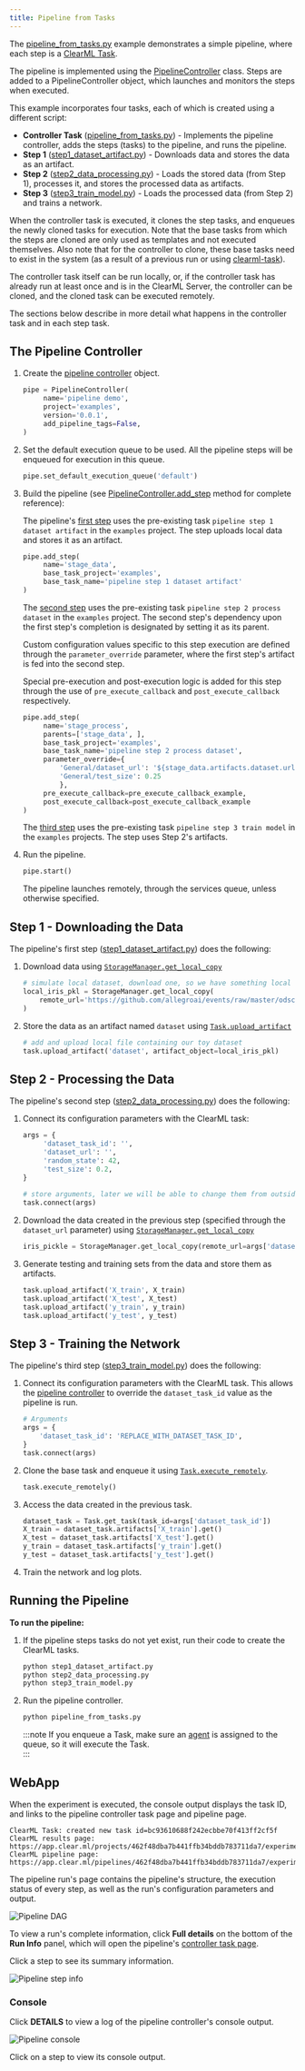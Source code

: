 ```yaml
---
title: Pipeline from Tasks
---
```


The [pipeline_from_tasks.py](https://github.com/allegroai/clearml/blob/master/examples/pipeline/pipeline_from_tasks.py) 
example demonstrates a simple pipeline, where each step is a [ClearML Task](../../fundamentals/task.md). 

The pipeline is implemented using the [PipelineController](../../references/sdk/automation_controller_pipelinecontroller.md) 
class. Steps are added to a PipelineController object, which launches and monitors the steps when executed.
 
This example incorporates four tasks, each of which is created using a different script:
* **Controller Task** ([pipeline_from_tasks.py](https://github.com/allegroai/clearml/blob/master/examples/pipeline/pipeline_from_tasks.py)) - 
  Implements the pipeline controller, adds the steps (tasks) to the pipeline, and runs the pipeline.
* **Step 1** ([step1_dataset_artifact.py](https://github.com/allegroai/clearml/blob/master/examples/pipeline/step1_dataset_artifact.py)) - 
  Downloads data and stores the data as an artifact.
* **Step 2** ([step2_data_processing.py](https://github.com/allegroai/clearml/blob/master/examples/pipeline/step2_data_processing.py)) - 
  Loads the stored data (from Step 1), processes it, and stores the processed data as artifacts.
* **Step 3** ([step3_train_model.py](https://github.com/allegroai/clearml/blob/master/examples/pipeline/step3_train_model.py)) - 
  Loads the processed data (from Step 2) and trains a network.

When the controller task is executed, it clones the step tasks, and enqueues the newly cloned tasks for execution. Note 
that the base tasks from which the steps are cloned are only used as templates and not executed themselves. Also note 
that for the controller to clone, these base tasks need to exist in the system (as a result of a previous run or using 
[clearml-task](../../apps/clearml_task.md)).

The controller task itself can be run locally, or, if the controller task has already run at least once and is in the 
ClearML Server, the controller can be cloned, and the cloned task can be executed remotely.

The sections below describe in more detail what happens in the controller task and in each step task.

## The Pipeline Controller

1. Create the [pipeline controller](../../references/sdk/automation_controller_pipelinecontroller.md) object.

   ```python
   pipe = PipelineController(
        name='pipeline demo',
        project='examples',
        version='0.0.1',
        add_pipeline_tags=False,
   )
   ```

1. Set the default execution queue to be used. All the pipeline steps will be enqueued for execution in this queue.

   ```python
   pipe.set_default_execution_queue('default')
   ```
   
1. Build the pipeline (see [PipelineController.add_step](../../references/sdk/automation_controller_pipelinecontroller.md#add_step) 
   method for complete reference):

   The pipeline's [first step](#step-1---downloading-the-datae) uses the pre-existing task 
   `pipeline step 1 dataset artifact` in the `examples` project. The step uploads local data and stores it as an artifact.

   ```python
   pipe.add_step(
        name='stage_data', 
        base_task_project='examples', 
        base_task_name='pipeline step 1 dataset artifact'
   )
   ```
   
   The [second step](#step-2---processing-the-data) uses the pre-existing task `pipeline step 2 process dataset` in 
   the `examples` project. The second step's dependency upon the first step's completion is designated by setting it as 
   its parent. 

   Custom configuration values specific to this step execution are defined through the `parameter_override` parameter, 
   where the first step's artifact is fed into the second step.

   Special pre-execution and post-execution logic is added for this step through the use of `pre_execute_callback` 
   and `post_execute_callback` respectively. 

   ```python
   pipe.add_step(
        name='stage_process',
        parents=['stage_data', ],
        base_task_project='examples',
        base_task_name='pipeline step 2 process dataset',
        parameter_override={
            'General/dataset_url': '${stage_data.artifacts.dataset.url}',
            'General/test_size': 0.25
            },
        pre_execute_callback=pre_execute_callback_example,
        post_execute_callback=post_execute_callback_example
   )
   ```

   The [third step](#step-3---training-the-network) uses the pre-existing task `pipeline step 3 train model` in the 
   `examples` projects. The step uses Step 2's artifacts.
   
1. Run the pipeline.
   
   ```python
   pipe.start()
   ```
   
   The pipeline launches remotely, through the services queue, unless otherwise specified.
   
## Step 1 - Downloading the Data

The pipeline's first step ([step1_dataset_artifact.py](https://github.com/allegroai/clearml/blob/master/examples/pipeline/step1_dataset_artifact.py))
does the following: 

1. Download data using [`StorageManager.get_local_copy`](../../references/sdk/storage.md#storagemanagerget_local_copy) 
  
   ```python
   # simulate local dataset, download one, so we have something local
   local_iris_pkl = StorageManager.get_local_copy(
       remote_url='https://github.com/allegroai/events/raw/master/odsc20-east/generic/iris_dataset.pkl'
   )
   ```    
1. Store the data as an artifact named `dataset` using [`Task.upload_artifact`](../../references/sdk/task.md#upload_artifact)
   ```python
   # add and upload local file containing our toy dataset
   task.upload_artifact('dataset', artifact_object=local_iris_pkl)
   ```
   
## Step 2 - Processing the Data

The pipeline's second step ([step2_data_processing.py](https://github.com/allegroai/clearml/blob/master/examples/pipeline/step2_data_processing.py))
does the following: 

1. Connect its configuration parameters with the ClearML task:

   ```python 
   args = {
        'dataset_task_id': '',
        'dataset_url': '',
        'random_state': 42,
        'test_size': 0.2,
   }
    
   # store arguments, later we will be able to change them from outside the code
   task.connect(args)
   ```

1. Download the data created in the previous step (specified through the `dataset_url` parameter) using 
   [`StorageManager.get_local_copy`](../../references/sdk/storage.md#storagemanagerget_local_copy) 
   
   ```python
   iris_pickle = StorageManager.get_local_copy(remote_url=args['dataset_url'])
   ```
   
1. Generate testing and training sets from the data and store them as artifacts.
   
   ```python
   task.upload_artifact('X_train', X_train)
   task.upload_artifact('X_test', X_test)
   task.upload_artifact('y_train', y_train)
   task.upload_artifact('y_test', y_test)
   ```
   
## Step 3 - Training the Network

The pipeline's third step ([step3_train_model.py](https://github.com/allegroai/clearml/blob/master/examples/pipeline/step3_train_model.py))
does the following: 
1. Connect its configuration parameters with the ClearML task. This allows the [pipeline controller](#the-pipeline-controller) 
   to override the `dataset_task_id` value as the pipeline is run. 

   ```python
   # Arguments
   args = {
       'dataset_task_id': 'REPLACE_WITH_DATASET_TASK_ID',
   }
   task.connect(args)
   ```
   
1. Clone the base task and enqueue it using [`Task.execute_remotely`](../../references/sdk/task.md#execute_remotely).
   
   ```python
   task.execute_remotely() 
   ```
   
1. Access the data created in the previous task.
   
   ```python
   dataset_task = Task.get_task(task_id=args['dataset_task_id'])
   X_train = dataset_task.artifacts['X_train'].get()
   X_test = dataset_task.artifacts['X_test'].get()
   y_train = dataset_task.artifacts['y_train'].get()
   y_test = dataset_task.artifacts['y_test'].get()
   ```
    
1. Train the network and log plots.

## Running the Pipeline

**To run the pipeline:**

1. If the pipeline steps tasks do not yet exist, run their code to create the ClearML tasks.
   ```bash
   python step1_dataset_artifact.py
   python step2_data_processing.py
   python step3_train_model.py
   ``` 
   
1. Run the pipeline controller.
   
   ```bash
   python pipeline_from_tasks.py
   ```     
    
   :::note
   If you enqueue a Task, make sure an [agent](../../clearml_agent.md) is assigned to the queue, so 
   it will execute the Task.    
   :::

    
## WebApp

When the experiment is executed, the console output displays the task ID, and links to the pipeline controller task page and 
pipeline page. 

```
ClearML Task: created new task id=bc93610688f242ecbbe70f413ff2cf5f
ClearML results page: https://app.clear.ml/projects/462f48dba7b441ffb34bddb783711da7/experiments/bc93610688f242ecbbe70f413ff2cf5f/output/log
ClearML pipeline page: https://app.clear.ml/pipelines/462f48dba7b441ffb34bddb783711da7/experiments/bc93610688f242ecbbe70f413ff2cf5f
```

The pipeline run's page contains the pipeline's structure, the execution status of every step, as well as the run's 
configuration parameters and output.

![Pipeline DAG](../../img/examples_pipeline_from_tasks_DAG.png)

To view a run's complete information, click **Full details** on the bottom of the **Run Info** panel, which will open 
the pipeline's [controller task page](../../webapp/webapp_exp_track_visual.md).

Click a step to see its summary information.

![Pipeline step info](../../img/examples_pipeline_from_tasks_step_info.png)

### Console

Click **DETAILS** to view a log of the pipeline controller's console output.

![Pipeline console](../../img/examples_pipeline_from_tasks_console.png)

Click on a step to view its console output. 

